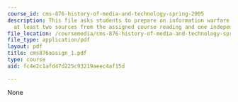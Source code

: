 ```yaml
---
course_id: cms-876-history-of-media-and-technology-spring-2005
description: This file asks students to prepare on information warfare by utilizing
  at least two sources from the assigned course reading and one independent source.
file_location: /coursemedia/cms-876-history-of-media-and-technology-spring-2005/fc4e2c1afd47d225c93219aeec4af15d_cms876assign_1.pdf
file_type: application/pdf
layout: pdf
title: cms876assign_1.pdf
type: course
uid: fc4e2c1afd47d225c93219aeec4af15d

---
```

None